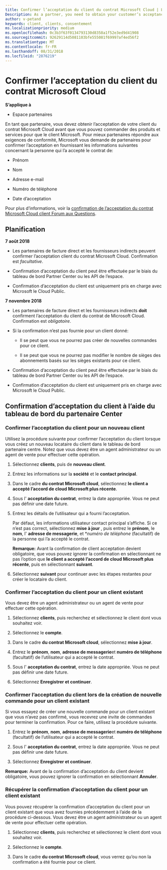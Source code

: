```yaml
---
title: Confirmer l’acceptation du client du contrat Microsoft Cloud | L’espace partenaires
Description: As a partner, you need to obtain your customer’s acceptance of the Microsoft Cloud Agreement before you can order Microsoft products and services for that customer. To better help partners meet compliance requirements, Microsoft asks partners to confirm acceptance by providing certain details regarding the person who accepted the agreement.
author: v-petand
keywords: client, clients, consentement
ms.localizationpriority: medium
ms.openlocfilehash: 0c3b3f63f0134793130d8358a1f52e3ed9d41908
ms.sourcegitcommit: 92629114d5081103bfe555081f69997af4ed56f2
ms.translationtype: MT
ms.contentlocale: fr-FR
ms.lasthandoff: 08/31/2018
ms.locfileid: "2876219"
---
```

# <a name="confirm-customer-acceptance-of-the-microsoft-cloud-agreement"></a>Confirmer l’acceptation du client du contrat Microsoft Cloud

**S’applique à**
-  Espace partenaires

En tant que partenaire, vous devez obtenir l’acceptation de votre client du contrat Microsoft Cloud avant que vous pouvez commander des produits et services pour que le client Microsoft. Pour mieux partenaires répondre aux exigences de conformité, Microsoft vous demande de partenaires pour confirmer l’acceptation en fournissant les informations suivantes concernant la personne qui l’a accepté le contrat de: 

-   Prénom

-   Nom

-   Adresse e-mail

-   Numéro de téléphone

-   Date d’acceptation

Pour plus d’informations, voir la [confirmation de l’acceptation du contrat Microsoft Cloud client Forum aux Questions](https://docs.microsoft.com/en-us/partner-center/confirm-consent-faq).

## <a name="schedule"></a>Planification

**7 août 2018**

-   Les partenaires de facture direct et les fournisseurs indirects peuvent confirmer l’acceptation client du contrat Microsoft Cloud. Confirmation est *facultative*.

-   Confirmation d’acceptation du client peut être effectuée par le biais du tableau de bord Partner Center ou les API de l’espace.

-   Confirmation d’acceptation du client est uniquement pris en charge avec Microsoft le Cloud Public.


**7 novembre 2018**

-   Les partenaires de facture direct et les fournisseurs indirects **doit** confirment l’acceptation du client du contrat de Microsoft Cloud. Confirmation est *obligatoire*.

-   Si la confirmation n’est pas fournie pour un client donné:

    -   Il se peut que vous ne pourrez pas créer de nouvelles commandes pour ce client.

    -   Il se peut que vous ne pourrez pas modifier le nombre de sièges des abonnements basés sur les sièges existants pour ce client.

-   Confirmation d’acceptation du client peut être effectuée par le biais du tableau de bord Partner Center ou les API de l’espace.

-   Confirmation d’acceptation du client est uniquement pris en charge avec Microsoft le Cloud Public.


## <a name="confirming-customer-acceptance-using-partner-center-dashboard"></a>Confirmation d’acceptation du client à l’aide du tableau de bord du partenaire Center

### <a name="confirm-customer-acceptance-for-a-new-customer"></a>Confirmer l’acceptation du client pour un nouveau client

Utilisez la procédure suivante pour confirmer l’acceptation du client lorsque vous créez un nouveau locataire du client dans le tableau de bord partenaire centre. Notez que vous devez être un agent administrateur ou un agent de vente pour effectuer cette opération. 
1.  Sélectionnez **clients**, puis de **nouveau client**.

2.  Entrez les informations sur la **société** et le **contact principal**.

3.  Dans le cadre **du contrat Microsoft cloud**, sélectionnez **le client a accepté l’accord de cloud Microsoft plus récente**. 

4.  Sous l' **acceptation du contrat**, entrez la date appropriée. Vous ne peut pas définir une date future.

5.  Entrez les détails de l’utilisateur qui a fourni l’acceptation. 

    Par défaut, les informations utilisateur contact principal s’affiche. Si ce n’est pas correct, sélectionnez **mise à jour** , puis entrez le **prénom**, le **nom**, l' **adresse de messagerie**, et **numéro de téléphone* (facultatif) de la personne qui l’a accepté le contrat.

    **Remarque:** Avant la confirmation de client acceptation devient obligatoire, que vous pouvez ignorer la confirmation en sélectionnant ne pas l’option que **le client a accepté l’accord de cloud Microsoft plus récente**, puis en sélectionnant **suivant**.

6.  Sélectionnez **suivant** pour continuer avec les étapes restantes pour créer le locataire du client.

### <a name="confirm-customer-acceptance-for-an-existing-customer"></a>Confirmer l’acceptation du client pour un client existant

Vous devez être un agent administrateur ou un agent de vente pour effectuer cette opération. 

1.  Sélectionnez **clients**, puis recherchez et sélectionnez le client dont vous souhaitez voir. 

2.  Sélectionnez le **compte**.

3.  Dans le cadre **du contrat Microsoft cloud**, sélectionnez **mise à jour**.

4.  Entrez le **prénom**, **nom**, **adresse de messagerie**et **numéro de téléphone** (facultatif) de l’utilisateur qui a accepté le contrat.

5.  Sous l' **acceptation du contrat**, entrez la date appropriée. Vous ne peut pas définir une date future.

6.  Sélectionnez **Enregistrer et continuer**.

### <a name="confirm-customer-acceptance-while-creating-new-order-for-an-existing-customer"></a>Confirmer l’acceptation du client lors de la création de nouvelle commande pour un client existant

Si vous essayez de créer une nouvelle commande pour un client existant que vous n’avez pas confirmé, vous recevrez une invite de commandes pour terminer la confirmation. Pour ce faire, utilisez la procédure suivante. 

1.  Entrez le **prénom**, **nom**, **adresse de messagerie**et **numéro de téléphone** (facultatif) de l’utilisateur qui a accepté le contrat.

2.  Sous l' **acceptation du contrat**, entrez la date appropriée. Vous ne peut pas définir une date future.

3.  Sélectionnez **Enregistrer et continuer**.

**Remarque:** Avant de la confirmation d’acceptation du client devient obligatoire, vous pouvez ignorer la confirmation en sélectionnant **Annuler**.

### <a name="retrieve-confirmation-of-customer-acceptance-for-an-existing-customer"></a>Récupérer la confirmation d’acceptation du client pour un client existant

Vous pouvez récupérer la confirmation d’acceptation du client pour un client existant que vous avez fournies précédemment à l’aide de la procédure ci-dessous. Vous devez être un agent administrateur ou un agent de vente pour effectuer cette opération. 

1.  Sélectionnez **clients**, puis recherchez et sélectionnez le client dont vous souhaitez voir. 

2.  Sélectionnez le **compte**.

3.  Dans le cadre **du contrat Microsoft cloud**, vous verrez qu’ou non la confirmation a été fournie pour ce client.

